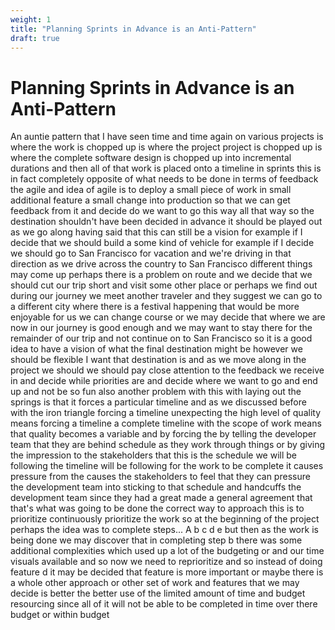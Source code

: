 ```yaml
---
weight: 1
title: "Planning Sprints in Advance is an Anti-Pattern"
draft: true
---
```


# Planning Sprints in Advance is an Anti-Pattern

An auntie pattern that I have seen time and time again on various projects is where the work is chopped up is where the project project is chopped up is where the complete software design is chopped up into incremental durations and then all of that work is placed onto a timeline in sprints this is in fact completely opposite of what needs to be done in terms of feedback the agile and idea of agile is to deploy a small piece of work in small additional feature a small change into production so that we can get feedback from it and decide do we want to go this way all that way so the destination shouldn't have been decided in advance it should be played out as we go along having said that this can still be a vision for example if I decide that we should build a some kind of vehicle for example if I decide we should go to San Francisco for vacation and we're driving in that direction as we drive across the country to San Francisco different things may come up perhaps there is a problem on route and we decide that we should cut our trip short and visit some other place or perhaps we find out during our journey we meet another traveler and they suggest we can go to a different city where there is a festival happening that would be more enjoyable for us we can change course or we may decide that where we are now in our journey is good enough and we may want to stay there for the remainder of our trip and not continue on to San Francisco so it is a good idea to have a vision of what the final destination might be however we should be flexible I want that destination is and as we move along in the project we should we should pay close attention to the feedback we receive in and decide while priorities are and decide where we want to go and end up and not be so fun also another problem with this with laying out the springs is that it forces a particular timeline and as we discussed before with the iron triangle forcing a timeline unexpecting the high level of quality means forcing a timeline a complete timeline with the scope of work means that quality becomes a variable and by forcing the by telling the developer team that they are behind schedule as they work through things or by giving the impression to the stakeholders that this is the schedule we will be following the timeline will be following for the work to be complete it causes pressure from the causes the stakeholders to feel that they can pressure the development team into sticking to that schedule and handcuffs the development team since they had a great made a general agreement that that's what was going to be done the correct way to approach this is to prioritize continuously prioritize the work so at the beginning of the project perhaps the idea was to complete steps... A b c d e but then as the work is being done we may discover that in completing step b there was some additional complexities which used up a lot of the budgeting or and our time visuals available and so now we need to reprioritize and so instead of doing feature d it may be decided that feature is more important or maybe there is a whole other approach or other set of work and features that we may decide is better the better use of the limited amount of time and budget resourcing since all of it will not be able to be completed in time over there budget or within budget



